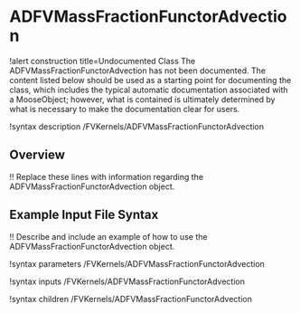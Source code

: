 # ADFVMassFractionFunctorAdvection

!alert construction title=Undocumented Class
The ADFVMassFractionFunctorAdvection has not been documented. The content listed below should be used as a starting point for
documenting the class, which includes the typical automatic documentation associated with a
MooseObject; however, what is contained is ultimately determined by what is necessary to make the
documentation clear for users.

!syntax description /FVKernels/ADFVMassFractionFunctorAdvection

## Overview

!! Replace these lines with information regarding the ADFVMassFractionFunctorAdvection object.

## Example Input File Syntax

!! Describe and include an example of how to use the ADFVMassFractionFunctorAdvection object.

!syntax parameters /FVKernels/ADFVMassFractionFunctorAdvection

!syntax inputs /FVKernels/ADFVMassFractionFunctorAdvection

!syntax children /FVKernels/ADFVMassFractionFunctorAdvection

